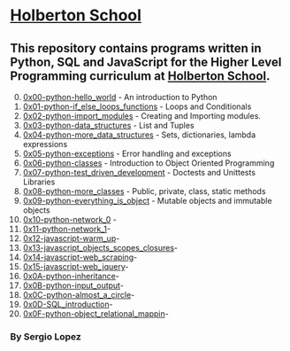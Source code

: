 # [Holberton School](https://www.holbertonschool.com) 

## This repository contains programs written in Python, SQL  and JavaScript for the Higher Level Programming curriculum at [Holberton School](https://www.holbertonschool.com).

0. [0x00-python-hello_world](https://github.com/Cherjios/holbertonschool-higher_level_programming/tree/master/0x00-python-hello_world) - An introduction to Python
1. [0x01-python-if_else_loops_functions](https://github.com/Cherjios/holbertonschool-higher_level_programming/tree/master/0x01-python-if_else_loops_functions) - Loops and Conditionals
2. [0x02-python-import_modules](https://github.com/Cherjios/holbertonschool-higher_level_programming/tree/master/0x02-python-import_modules) - Creating and Importing modules.
3. [0x03-python-data_structures](https://github.com/Cherjios/holbertonschool-higher_level_programming/tree/master/0x03-python-data_structures) - List and Tuples 
4. [0x04-python-more_data_structures](https://github.com/Cherjios/holbertonschool-higher_level_programming/tree/master/0x04-python-more_data_structures) - Sets, dictionaries, lambda expressions
5. [0x05-python-exceptions](https://github.com/Cherjios/holbertonschool-higher_level_programming/tree/master/0x05-python-exceptions) -  Error handling and exceptions
6. [0x06-python-classes](https://github.com/Cherjios/holbertonschool-higher_level_programming/tree/master/0x06-python-classes) - Introduction to Object Oriented Programming
7. [0x07-python-test_driven_development](https://github.com/Cherjios/holbertonschool-higher_level_programming/tree/master/0x07-python-test_driven_development) - Doctests and Unittests Libraries
8. [0x08-python-more_classes](https://github.com/Cherjios/holbertonschool-higher_level_programming/tree/master/0x08-python-more_classes) - Public, private, class, static methods
9. [0x09-python-everything_is_object](https://github.com/Cherjios/holbertonschool-higher_level_programming/tree/master/0x09-python-everything_is_object) - Mutable objects and immutable objects
10. [0x10-python-network_0](https://github.com/Cherjios/holbertonschool-higher_level_programming/tree/master/0x10-python-network_0) -
11. [0x11-python-network_1](https://github.com/Cherjios/holbertonschool-higher_level_programming/tree/master/0x11-python-network_1)-
12. [0x12-javascript-warm_up](https://github.com/Cherjios/holbertonschool-higher_level_programming/tree/master/0x12-javascript-warm_up)-
13. [0x13-javascript_objects_scopes_closures](https://github.com/Cherjios/holbertonschool-higher_level_programming/tree/master/0x13-javascript_objects_scopes_closures)-
14. [0x14-javascript-web_scraping](https://github.com/Cherjios/holbertonschool-higher_level_programming/tree/master/0x14-javascript-web_scraping)-
15. [0x15-javascript-web_jquery](https://github.com/Cherjios/holbertonschool-higher_level_programming/tree/master/0x15-javascript-web_jquery)-
16. [0x0A-python-inheritance](https://github.com/Cherjios/holbertonschool-higher_level_programming/tree/master/0x0A-python-inheritance)-
17. [0x0B-python-input_output](https://github.com/Cherjios/holbertonschool-higher_level_programming/tree/master/0x0B-python-input_output)-
18. [0x0C-python-almost_a_circle](0x0C-python-almost_a_circle)-
19. [0x0D-SQL_introduction](https://github.com/Cherjios/holbertonschool-higher_level_programming/tree/master/0x0D-SQL_introduction)-
20. [0x0F-python-object_relational_mappin](https://github.com/Cherjios/holbertonschool-higher_level_programming/tree/master/0x0F-python-object_relational_mapping)-


### By Sergio Lopez 
